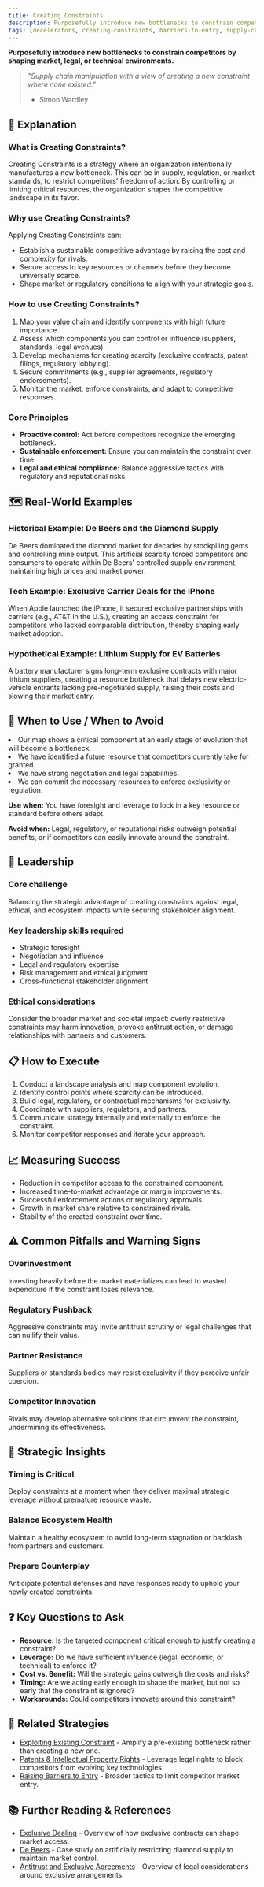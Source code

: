 ```yaml
---
title: Creating Constraints
description: Purposefully introduce new bottlenecks to constrain competitors by shaping market, legal, or technical environments.
tags: [decelerators, creating-constraints, barriers-to-entry, supply-chain, exclusivity, regulation]
---
```


**Purposefully introduce new bottlenecks to constrain competitors by shaping market, legal, or technical environments.**

> *"Supply chain manipulation with a view of creating a new constraint where none existed."*
>
> - Simon Wardley

## 🤔 **Explanation**

### What is Creating Constraints?

Creating Constraints is a strategy where an organization intentionally manufactures a new bottleneck. This can be in supply, regulation, or market standards, to restrict competitors' freedom of action. By controlling or limiting critical resources, the organization shapes the competitive landscape in its favor.

### Why use Creating Constraints?

Applying Creating Constraints can:

- Establish a sustainable competitive advantage by raising the cost and complexity for rivals.
- Secure access to key resources or channels before they become universally scarce.
- Shape market or regulatory conditions to align with your strategic goals.

### How to use Creating Constraints?

1. Map your value chain and identify components with high future importance.
2. Assess which components you can control or influence (suppliers, standards, legal avenues).
3. Develop mechanisms for creating scarcity (exclusive contracts, patent filings, regulatory lobbying).
4. Secure commitments (e.g., supplier agreements, regulatory endorsements).
5. Monitor the market, enforce constraints, and adapt to competitive responses.

### Core Principles

- **Proactive control:** Act before competitors recognize the emerging bottleneck.
- **Sustainable enforcement:** Ensure you can maintain the constraint over time.
- **Legal and ethical compliance:** Balance aggressive tactics with regulatory and reputational risks.

## 🗺️ **Real-World Examples**

### Historical Example: De Beers and the Diamond Supply

De Beers dominated the diamond market for decades by stockpiling gems and controlling mine output. This artificial scarcity forced competitors and consumers to operate within De Beers' controlled supply environment, maintaining high prices and market power.

### Tech Example: Exclusive Carrier Deals for the iPhone

When Apple launched the iPhone, it secured exclusive partnerships with carriers (e.g., AT&T in the U.S.), creating an access constraint for competitors who lacked comparable distribution, thereby shaping early market adoption.

### Hypothetical Example: Lithium Supply for EV Batteries

A battery manufacturer signs long-term exclusive contracts with major lithium suppliers, creating a resource bottleneck that delays new electric-vehicle entrants lacking pre-negotiated supply, raising their costs and slowing their market entry.

## 🚦 **When to Use / When to Avoid**

<Assessment strategyName="Creating Constraints">
  <MapSignals>
    <li>Our map shows a critical component at an early stage of evolution that will become a bottleneck.</li>
    <li>We have identified a future resource that competitors currently take for granted.</li>
  </MapSignals>
  <Readiness>
    <li>We have strong negotiation and legal capabilities.</li>
    <li>We can commit the necessary resources to enforce exclusivity or regulation.</li>
  </Readiness>
</Assessment>

**Use when:** You have foresight and leverage to lock in a key resource or standard before others adapt.

**Avoid when:** Legal, regulatory, or reputational risks outweigh potential benefits, or if competitors can easily innovate around the constraint.

## 🎯 **Leadership**

### Core challenge

Balancing the strategic advantage of creating constraints against legal, ethical, and ecosystem impacts while securing stakeholder alignment.

### Key leadership skills required

- Strategic foresight
- Negotiation and influence
- Legal and regulatory expertise
- Risk management and ethical judgment
- Cross-functional stakeholder alignment

### Ethical considerations

Consider the broader market and societal impact: overly restrictive constraints may harm innovation, provoke antitrust action, or damage relationships with partners and customers.

## 📋 **How to Execute**

1. Conduct a landscape analysis and map component evolution.
2. Identify control points where scarcity can be introduced.
3. Build legal, regulatory, or contractual mechanisms for exclusivity.
4. Coordinate with suppliers, regulators, and partners.
5. Communicate strategy internally and externally to enforce the constraint.
6. Monitor competitor responses and iterate your approach.

## 📈 **Measuring Success**

- Reduction in competitor access to the constrained component.
- Increased time-to-market advantage or margin improvements.
- Successful enforcement actions or regulatory approvals.
- Growth in market share relative to constrained rivals.
- Stability of the created constraint over time.

## ⚠️ **Common Pitfalls and Warning Signs**

### Overinvestment

Investing heavily before the market materializes can lead to wasted expenditure if the constraint loses relevance.

### Regulatory Pushback

Aggressive constraints may invite antitrust scrutiny or legal challenges that can nullify their value.

### Partner Resistance

Suppliers or standards bodies may resist exclusivity if they perceive unfair coercion.

### Competitor Innovation

Rivals may develop alternative solutions that circumvent the constraint, undermining its effectiveness.

## 🧠 **Strategic Insights**

### Timing is Critical

Deploy constraints at a moment when they deliver maximal strategic leverage without premature resource waste.

### Balance Ecosystem Health

Maintain a healthy ecosystem to avoid long-term stagnation or backlash from partners and customers.

### Prepare Counterplay

Anticipate potential defenses and have responses ready to uphold your newly created constraints.

## ❓ **Key Questions to Ask**

- **Resource:** Is the targeted component critical enough to justify creating a constraint?
- **Leverage:** Do we have sufficient influence (legal, economic, or technical) to enforce it?
- **Cost vs. Benefit:** Will the strategic gains outweigh the costs and risks?
- **Timing:** Are we acting early enough to shape the market, but not so early that the constraint is ignored?
- **Workarounds:** Could competitors innovate around this constraint?

## 🔀 **Related Strategies**

- [Exploiting Existing Constraint](/strategies/decelerators/exploiting-constraint) - Amplify a pre-existing bottleneck rather than creating a new one.
- [Patents & Intellectual Property Rights](/strategies/decelerators/ipr) - Leverage legal rights to block competitors from evolving key technologies.
- [Raising Barriers to Entry](/strategies/defensive/raising-barriers-to-entry) - Broader tactics to limit competitor market entry.

## 📚 **Further Reading & References**

- [Exclusive Dealing](https://en.wikipedia.org/wiki/Exclusive_dealing) - Overview of how exclusive contracts can shape market access.
- [De Beers](https://en.wikipedia.org/wiki/De_Beers) - Case study on artificially restricting diamond supply to maintain market control.
- [Antitrust and Exclusive Agreements](https://en.wikipedia.org/wiki/Antitrust_laws) - Overview of legal considerations around exclusive arrangements.
